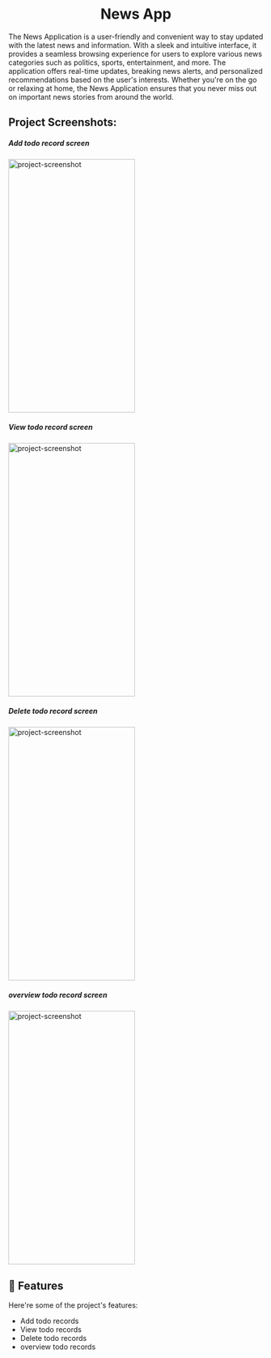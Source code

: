 <h1 align="center" id="title">News App</h1>

<p id="description">The News Application is a user-friendly and convenient way to stay updated with the latest news and information. With a sleek and intuitive interface, it provides a seamless browsing experience for users to explore various news categories such as politics, sports, entertainment, and more. The application offers real-time updates, breaking news alerts, and personalized recommendations based on the user's interests. Whether you're on the go or relaxing at home, the News Application ensures that you never miss out on important news stories from around the world.</p>

<h2>Project Screenshots:</h2>

<h5>Add todo record screen</h5>
<img src="https://github.com/Harshil6499/TODO-LIST/assets/146698819/fe4bcd7f-28cd-4315-b01a-44d71c6b591e" alt="project-screenshot" width="250" height="500/">

<h5>View todo record screen</h5>
<img src="https://github.com/Harshil6499/TODO-LIST/assets/146698819/ff5f73f1-79c6-4540-b9dc-81d5ed324f12" alt="project-screenshot" width="250" height="500/">

<h5>Delete todo record screen</h5>
<img src="https://github.com/Harshil6499/TODO-LIST/assets/146698819/23356ed6-dd5d-4a6a-904c-b4cc1584839d" alt="project-screenshot" width="250" height="500/">

<h5>overview todo record screen</h5>
<img src="https://github.com/Harshil6499/TODO-LIST/assets/146698819/23df4b75-20bf-4365-8641-418df07fc547" alt="project-screenshot" width="250" height="500/">

  
  
<h2>🧐 Features</h2>

Here're some of the project's features:

*   Add todo records
*   View todo records
*   Delete todo records
*   overview todo records
